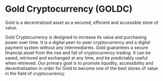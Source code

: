Gold Cryptocurrency (GOLDC)
===========

Gold is a decentralized asset as a secured, efficient and accessible store of value.

Gold Cryptocurrency is designed to increase its value and purchasing power over time. It is a digital peer-to-peer cryptocurrency and a digital payment system without any intermediaries. Gold guarantees a secure financial asset from the rise and fall of cryptocurrency trading. It can be saved, retrieved and exchanged at any time, and be predictably useful when retrieved. Our primary goal is to promote liquidity, accessibility and decentralisation in order for Gold to become one of the best stores of value in the field of cryptocurrency.